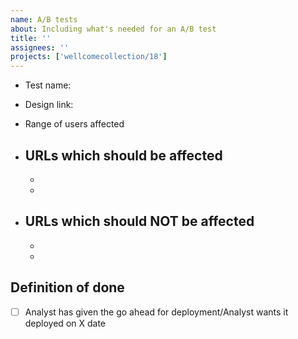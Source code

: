 ```yaml
---
name: A/B tests
about: Including what's needed for an A/B test
title: ''
assignees: ''
projects: ['wellcomecollection/18']
---
```


- Test name: 
<!-- add the name of the test -->

- Design link: 
<!-- add link to design to be tested -->

- Range of users affected

- URLs which should be affected
    -
    -
    -

- URLs which should NOT be affected
    -
    -
    -

## Definition of done
- [ ] Analyst has given the go ahead for deployment/Analyst wants it deployed on X date
